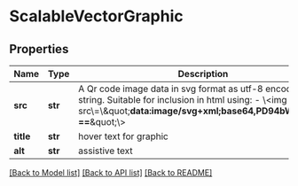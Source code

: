# ScalableVectorGraphic

## Properties
Name | Type | Description | Notes
------------ | ------------- | ------------- | -------------
**src** | **str** | A Qr code image data in svg format as utf-8 encoded string. Suitable for inclusion in html using:     - \\&lt;img src\\&#x3D;\\\&quot;**data:image/svg+xml;base64,PD94bWwgdm... &#x3D;&#x3D;**\&quot;\\&gt;  | [optional] 
**title** | **str** | hover text for graphic | [optional] 
**alt** | **str** | assistive text | [optional] 

[[Back to Model list]](../README.md#documentation-for-models) [[Back to API list]](../README.md#documentation-for-api-endpoints) [[Back to README]](../README.md)


